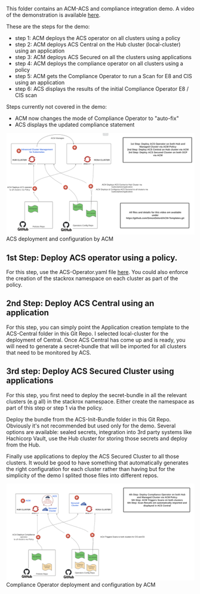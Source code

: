 This folder contains an ACM-ACS and compliance integration demo.
A video of the demonstration is available [here](https://youtu.be/s9Ll5PHPT-U).

These are the steps for the demo:

- step 1: ACM deploys the ACS operator on all clusters using a policy
- step 2: ACM deploys ACS Central on the Hub cluster (local-cluster) using an application
- step 3: ACM deploys ACS Secured on all the clusters using applications
- step 4: ACM deploys the compliance operator on all clusters using a policy
- step 5: ACM gets the Compliance Operator to run a Scan for E8 and CIS using an application
- step 6: ACS displays the results of the initial Compliance Operator E8 / CIS scan

Steps currently not covered in the demo:
- ACM now changes the mode of Compliance Operator to "auto-fix"
- ACS displays the updated compliance statement



![Browser](https://github.com/SimonDelord/ACM-Templates/blob/master/resources12/images/ACM-ACS-Integration-photo1.png)
ACS deployment and configuration by ACM


## 1st Step: Deploy ACS operator using a policy.

For this step, use the ACS-Operator.yaml file [here](https://github.com/SimonDelord/ACM-Templates/blob/master/resources12/ACS-Operator.yaml).
You could also enforce the creation of the stackrox namespace on each cluster as part of the policy.

## 2nd Step: Deploy ACS Central using an application

For this step, you can simply point the Application creation template to the ACS-Central folder in this Git Repo.
I selected local-cluster for the deployment of Central.
Once ACS Central has come up and is ready, you will need to generate a secret-bundle that will be imported for all clusters that need to be monitored by ACS. 

## 3rd step: Deploy ACS Secured Cluster using applications

For this step, you first need to deploy the secret-bundle in all the relevant clusters (e.g all) in the stackrox namespace.
Either create the namespace as part of this step or step 1 via the policy.

Deploy the bundle from the ACS-Init-Bundle folder in this Git Repo. Obviously it's not recommended but used only for the demo.
Several options are available: sealed secrets, integration into 3rd party systems like Hachicorp Vault, use the Hub cluster for storing those secrets and deploy from the Hub.

Finally use applications to deploy the ACS Secured Cluster to all those clusters. It would be good to have something that automatically generates the right configuration for each cluster rather than having but for the simplicity of the demo I splited those files into different repos.


![Browser](https://github.com/SimonDelord/ACM-Templates/blob/master/resources12/images/ACM-ACS-Integration-photo2.png)
Compliance Operator deployment and configuration by ACM




